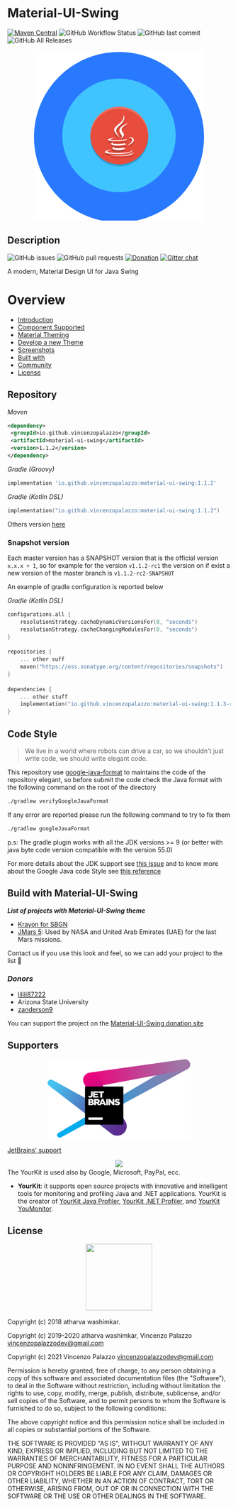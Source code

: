 # Material-UI-Swing
[![Maven Central](https://img.shields.io/maven-central/v/io.github.vincenzopalazzo/material-ui-swing?color=%237cc4f4&style=for-the-badge)](https://search.maven.org/search?q=g:%22io.github.vincenzopalazzo%22%20AND%20a:%22material-ui-swing%22)
![GitHub Workflow Status](https://img.shields.io/github/workflow/status/vincenzopalazzo/material-ui-swing/build?style=for-the-badge)
![GitHub last commit](https://img.shields.io/github/last-commit/vincenzopalazzo/material-ui-swing?color=%237cc4f4&style=for-the-badge)
![GitHub All Releases](https://img.shields.io/github/downloads/vincenzopalazzo/material-ui-swing/total?color=%234caf50&style=for-the-badge)

<div align="center">
    <img src="https://raw.githubusercontent.com/material-ui-swing/material-ui-swing-icon/main/svg/java-red-icon.svg" />
</div>

## Description
![GitHub issues](https://img.shields.io/github/issues/vincenzopalazzo/material-ui-swing.svg?style=for-the-badge)
![GitHub pull requests](https://img.shields.io/github/issues-pr/vincenzopalazzo/material-ui-swing.svg?style=for-the-badge)
[![Donation](https://img.shields.io/website/http/material-ui-swing.github.io/material-ui-swing-donations.svg?style=for-the-badge&up_color=yellow&up_message=Donation)](https://material-ui-swing.github.io/material-ui-swing-donations)
[![Gitter chat](https://img.shields.io/gitter/room/vincenzopalazzo/material-ui-swing.svg?style=for-the-badge)](https://gitter.im/material-ui-swing/community?utm_source=badge&utm_medium=badge&utm_campaign=pr-badge)

A modern, Material Design UI for Java Swing

# Overview

- [Introduction](https://github.com/vincenzopalazzo/material-ui-swing/wiki/Introduction)
- [Component Supported](https://github.com/vincenzopalazzo/material-ui-swing/wiki/Component-Supported)
- [Material Theming](https://github.com/vincenzopalazzo/material-ui-swing/wiki)
- [Develop a new Theme](https://github.com/vincenzopalazzo/material-ui-swing/wiki)
- [Screenshots](https://github.com/vincenzopalazzo/material-ui-swing/wiki/Screenshots)
- [Built with](https://github.com/vincenzopalazzo/material-ui-swing/wiki/Built-with)
- [Community](https://gitter.im/material-ui-swing/community?utm_source=share-link&utm_medium=link&utm_campaign=share-link)
- [License](https://github.com/vincenzopalazzo/material-ui-swing/tree/development#license)

 ## Repository

 _Maven_
 ```xml
<dependency>
  <groupId>io.github.vincenzopalazzo</groupId>
  <artifactId>material-ui-swing</artifactId>
  <version>1.1.2</version>
</dependency>
 ```

 _Gradle (Groovy)_
```groovy
implementation 'io.github.vincenzopalazzo:material-ui-swing:1.1.2'
```

 _Gradle (Kotlin DSL)_
```kotlin
implementation("io.github.vincenzopalazzo:material-ui-swing:1.1.2")
```

Others version [here](https://search.maven.org/artifact/io.github.vincenzopalazzo/material-ui-swing)

### Snapshot version

Each master version has a SNAPSHOT version that is the official version `x.x.x + 1`, so for example for the version `v1.1.2-rc1`
the version on if exist a new version of the master branch is `v1.1.2-rc2-SNAPSHOT`

An example of gradle configuration is reported below

_Gradle (Kotlin DSL)_
```kotlin
configurations.all {
    resolutionStrategy.cacheDynamicVersionsFor(0, "seconds")
    resolutionStrategy.cacheChangingModulesFor(0, "seconds")
}

repositories {
    ... other suff
    maven("https://oss.sonatype.org/content/repositories/snapshots")
}

dependencies {
    ... other stuff
    implementation("io.github.vincenzopalazzo:material-ui-swing:1.1.3-rc1-SNAPSHOT")
}

```

## Code Style
> We live in a world where robots can drive a car, so we shouldn't just write code, we should write elegant code.

This repository use [google-java-format](https://github.com/sherter/google-java-format-gradle-plugin) to maintains the code of the repository elegant, so
before submit the code check the Java format with the following command on the root of the directory

```bash
./gradlew verifyGoogleJavaFormat
```

If any error are reported please run the following command to try to fix them

```bash
./gradlew googleJavaFormat
```

p.s: The gradle plugin works with all the JDK versions >= 9 (or better with java byte code version compatible with the version  55.0)

For more details about the JDK support see [this issue](https://github.com/sherter/google-java-format-gradle-plugin/issues/58) 
and to know more about the Google Java code Style see [this reference](https://google.github.io/styleguide/javaguide.html)

## Build with Material-UI-Swing
_**List of projects with Material-UI-Swing theme**_
- [Krayon for SBGN](https://github.com/wiese42/krayon4sbgn)
- [JMars 5](https://JMars.mars.asu.edu): Used by NASA and United Arab Emirates (UAE) for the last Mars missions.

Contact us if you use this look and feel, so we can add your project to the list 🙂

### _Donors_
- [lilili87222](https://github.com/lilili87222)
- Arizona State University
- [zanderson9](https://github.com/zanderson9)

You can support the project on the [Material-UI-Swing donation site](https://material-ui-swing.github.io/material-ui-swing-donations/)

## Supporters

<div align="center">
  <img src="docs/jetbrains-logos/jetbrains-variant-4.png" width="325" height="180"/>
</div>

[JetBrains' support](https://www.jetbrains.com/?from=material-ui-swing)

<div align="center">
  <img src="https://www.yourkit.com/images/yklogo.png"/>
</div>
The YourKit is used also by Google, Microsoft, PayPal, ecc.

- **YourKit**: it supports open source projects with innovative and intelligent tools
for monitoring and profiling Java and .NET applications.
YourKit is the creator of <a href="https://www.yourkit.com/java/profiler/">YourKit Java Profiler</a>,
<a href="https://www.yourkit.com/.net/profiler/">YourKit .NET Profiler</a>,
and <a href="https://www.yourkit.com/youmonitor/">YourKit YouMonitor</a>.

## License

<div align="center">
  <img src="https://opensource.org/files/osi_keyhole_300X300_90ppi_0.png" width="150" height="150"/>
</div>

Copyright (c) 2018 atharva washimkar.

Copyright (c) 2019-2020 atharva washimkar, Vincenzo Palazzo vincenzopalazzodev@gmail.com

Copyright (c) 2021 Vincenzo Palazzo vincenzopalazzodev@gmail.com

Permission is hereby granted, free of charge, to any person obtaining a copy of this software and associated documentation files (the "Software"), 
to deal in the Software without restriction, including without limitation the rights to use, copy, modify, merge, publish, distribute, 
sublicense, and/or sell copies of the Software, and to permit persons to whom the Software is furnished to do so, subject to the following conditions:

The above copyright notice and this permission notice shall be included in all copies or substantial portions of the Software.

THE SOFTWARE IS PROVIDED "AS IS", WITHOUT WARRANTY OF ANY KIND, EXPRESS OR IMPLIED, INCLUDING BUT NOT LIMITED TO THE WARRANTIES OF MERCHANTABILITY, 
FITNESS FOR A PARTICULAR PURPOSE AND NONINFRINGEMENT. IN NO EVENT SHALL THE AUTHORS OR COPYRIGHT HOLDERS BE LIABLE FOR ANY CLAIM, 
DAMAGES OR OTHER LIABILITY, WHETHER IN AN ACTION OF CONTRACT, TORT OR OTHERWISE, ARISING FROM, OUT OF OR IN CONNECTION WITH THE SOFTWARE OR THE USE 
OR OTHER DEALINGS IN THE SOFTWARE.

